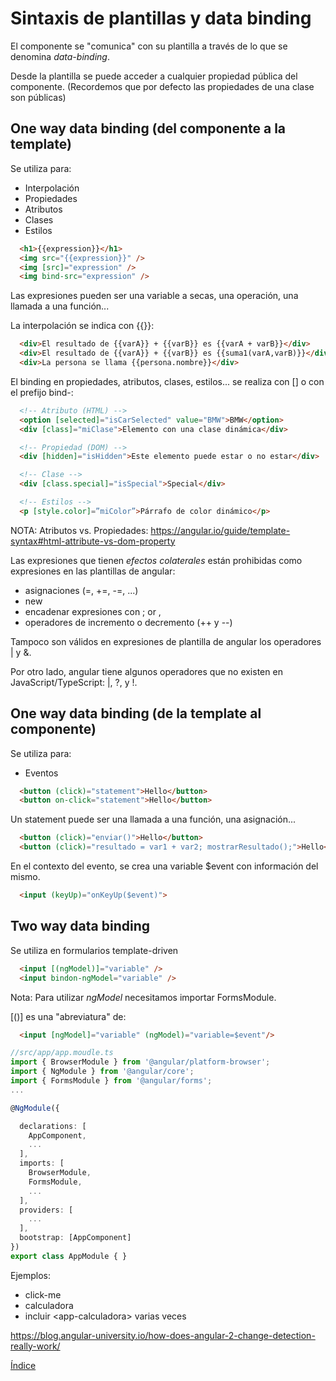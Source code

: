 # Sintaxis de plantillas y data binding

El componente se "comunica" con su plantilla a través de lo que se denomina *data-binding*.

Desde la plantilla se puede acceder a cualquier propiedad pública del componente. (Recordemos que por defecto las propiedades de una clase son públicas)

## One way data binding (del componente a la template)

Se utiliza para:
  - Interpolación
  - Propiedades
  - Atributos
  - Clases
  - Estilos

  ``` html
    <h1>{{expression}}</h1>
    <img src="{{expression}}" />
    <img [src]="expression" />
    <img bind-src="expression" />
  ```

Las expresiones pueden ser una variable a secas, una operación, una llamada a una función...

La interpolación se indica con {{}}: 

  ``` html
    <div>El resultado de {{varA}} + {{varB}} es {{varA + varB}}</div>
    <div>El resultado de {{varA}} + {{varB}} es {{suma1(varA,varB)}}</div>
    <div>La persona se llama {{persona.nombre}}</div>
  ```

El binding en propiedades, atributos, clases, estilos... se realiza con [] o con el prefijo bind-:

  ``` html
    <!-- Atributo (HTML) -->
    <option [selected]="isCarSelected" value="BMW">BMW</option>
    <div [class]="miClase">Elemento con una clase dinámica</div>

    <!-- Propiedad (DOM) -->
    <div [hidden]="isHidden">Este elemento puede estar o no estar</div>

    <!-- Clase -->
    <div [class.special]="isSpecial">Special</div>

    <!-- Estilos -->
    <p [style.color]=”miColor”>Párrafo de color dinámico</p>
  ```

NOTA: Atributos vs. Propiedades: https://angular.io/guide/template-syntax#html-attribute-vs-dom-property

Las expresiones que tienen *efectos colaterales* están prohibidas como expresiones en las plantillas de angular: 

- asignaciones (=, +=, -=, ...)
- new
- encadenar expresiones con ; or ,
- operadores de incremento o decremento (++ y --)

Tampoco son válidos en expresiones de plantilla de angular los operadores | y &.

Por otro lado, angular tiene algunos operadores que no existen en JavaScript/TypeScript: |, ?, y !.


## One way data binding (de la template al componente)

Se utiliza para:
  - Eventos

  ``` html
    <button (click)="statement">Hello</button>
    <button on-click="statement">Hello</button>
  ```
Un statement puede ser una llamada a una función, una asignación...

  ``` html
    <button (click)="enviar()">Hello</button>
    <button (click)="resultado = var1 + var2; mostrarResultado();">Hello</button>
  ```

En el contexto del evento, se crea una variable $event con información del mismo.

  ``` html
    <input (keyUp)="onKeyUp($event)">
  ```

## Two way data binding

Se utiliza en formularios template-driven

  ``` html
    <input [(ngModel)]="variable" />
    <input bindon-ngModel="variable" />
  ```

Nota: Para utilizar *ngModel* necesitamos importar FormsModule.

[()] es una "abreviatura" de: 

  ``` html
    <input [ngModel]="variable" (ngModel)="variable=$event"/>
  ```

```typescript
//src/app/app.moudle.ts
import { BrowserModule } from '@angular/platform-browser';
import { NgModule } from '@angular/core';
import { FormsModule } from '@angular/forms';
...

@NgModule({

  declarations: [
    AppComponent,
    ...
  ],
  imports: [
    BrowserModule,
    FormsModule,
    ...
  ],
  providers: [
    ...
  ],
  bootstrap: [AppComponent]
})
export class AppModule { }
```


Ejemplos: 
 - click-me
 - calculadora
 - incluir &lt;app-calculadora&gt; varias veces


https://blog.angular-university.io/how-does-angular-2-change-detection-really-work/

[Índice](index.md)



